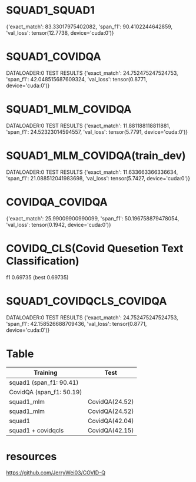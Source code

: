 <!-- ---
title: my title
author: my name
date: today
--- -->

# SQUAD1_SQUAD1
{'exact_match': 83.33017975402082,
 'span_f1': 90.4102244642859,
 'val_loss': tensor(12.7738, device='cuda:0')}

# SQUAD1_COVIDQA
DATALOADER:0 TEST RESULTS
{'exact_match': 24.752475247524753,
 'span_f1': 42.048515687609324,
 'val_loss': tensor(0.8771, device='cuda:0')}


<!-- 
- second run

DATALOADER:0 TEST RESULTS
{'exact_match': 24.752475247524753,
 'span_f1': 42.158526688709436,
 'val_loss': tensor(0.8771, device='cuda:0')} -->

# SQUAD1_MLM_COVIDQA
DATALOADER:0 TEST RESULTS
{'exact_match': 11.881188118811881,
 'span_f1': 24.52323014594557,
 'val_loss': tensor(5.7791, device='cuda:0')}

# SQUAD1_MLM_COVIDQA(train_dev)
DATALOADER:0 TEST RESULTS
{'exact_match': 11.633663366336634,
 'span_f1': 21.088512041983698,
 'val_loss': tensor(5.7427, device='cuda:0')}

# COVIDQA_COVIDQA
{'exact_match': 25.99009900990099,
 'span_f1': 50.196758879478054,
 'val_loss': tensor(0.1942, device='cuda:0')}

# COVIDQ_CLS(Covid Quesetion Text Classification)
f1 0.69735 (best 0.69735)

# SQUAD1_COVIDQCLS_COVIDQA
DATALOADER:0 TEST RESULTS
{'exact_match': 24.752475247524753,
 'span_f1': 42.158526688709436,
 'val_loss': tensor(0.8771, device='cuda:0')}

# Table
| Training    | Test |
| ----------- | ----------- |
| squad1 (span_f1:       90.41)   |   |
| CovidQA (span_f1:       50.19)   |    |
| squad1_mlm  | CovidQA(24.52)        |
| squad1_mlm  | CovidQA(24.52)        |
| squad1    | CovidQA(42.04)        |
| squad1 + covidqcls     | CovidQA(42.15)        |




<!-- | squad1 + DAPT   | CovidQA(28.84)        |
|ace_2004(MRC_NER span_f1:0.6681)|CovidQA(2.27)|
|ace_2004_BERT + squad1_classifier|CovidQA(3.21)|
|ace_2004 + squad1(share BERT)| - | -->
<!-- | CovidQA(43.27)      |  CovidQA(43.27)    | -->

# resources
https://github.com/JerryWei03/COVID-Q